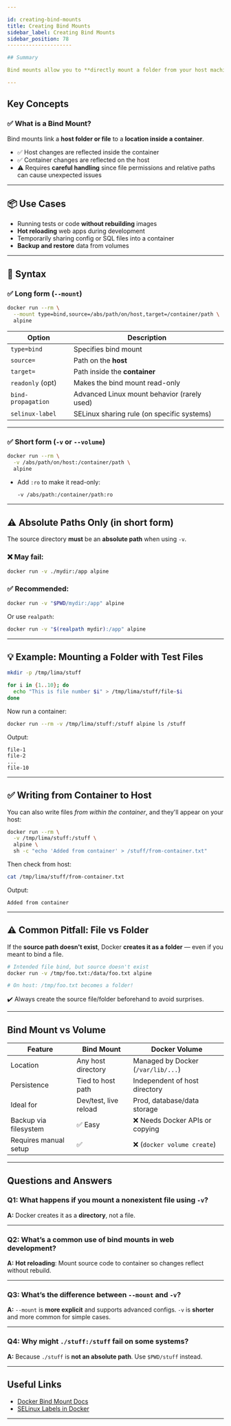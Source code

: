 ```yaml
---

id: creating-bind-mounts
title: Creating Bind Mounts
sidebar_label: Creating Bind Mounts
sidebar_position: 78
---------------------

## Summary

Bind mounts allow you to **directly mount a folder from your host machine into a container**. This is particularly useful for local development (hot reloading), testing, backups, and ad-hoc data sharing between containers and the host without needing to manage Docker volumes.

---
```


## Key Concepts

### ✅ What is a Bind Mount?

Bind mounts link a **host folder or file** to a **location inside a container**.

- ✅ Host changes are reflected inside the container
- ✅ Container changes are reflected on the host
- ⚠️ Requires **careful handling** since file permissions and relative paths can
  cause unexpected issues

---

## 📦 Use Cases

- Running tests or code **without rebuilding** images
- **Hot reloading** web apps during development
- Temporarily sharing config or SQL files into a container
- **Backup and restore** data from volumes

---

## 🧱 Syntax

### ✅ Long form (`--mount`)

```bash
docker run --rm \
  --mount type=bind,source=/abs/path/on/host,target=/container/path \
  alpine
```

| Option             | Description                                 |
| ------------------ | ------------------------------------------- |
| `type=bind`        | Specifies bind mount                        |
| `source=`          | Path on the **host**                        |
| `target=`          | Path inside the **container**               |
| `readonly` (opt)   | Makes the bind mount read-only              |
| `bind-propagation` | Advanced Linux mount behavior (rarely used) |
| `selinux-label`    | SELinux sharing rule (on specific systems)  |

---

### ✅ Short form (`-v` or `--volume`)

```bash
docker run --rm \
  -v /abs/path/on/host:/container/path \
  alpine
```

- Add `:ro` to make it read-only:

  ```bash
  -v /abs/path:/container/path:ro
  ```

---

## ⚠️ Absolute Paths Only (in short form)

The source directory **must** be an **absolute path** when using `-v`.

### ❌ May fail:

```bash
docker run -v ./mydir:/app alpine
```

### ✅ Recommended:

```bash
docker run -v "$PWD/mydir:/app" alpine
```

Or use `realpath`:

```bash
docker run -v "$(realpath mydir):/app" alpine
```

---

## 💡 Example: Mounting a Folder with Test Files

```bash
mkdir -p /tmp/lima/stuff

for i in {1..10}; do
  echo "This is file number $i" > /tmp/lima/stuff/file-$i
done
```

Now run a container:

```bash
docker run --rm -v /tmp/lima/stuff:/stuff alpine ls /stuff
```

Output:

```
file-1
file-2
...
file-10
```

---

## ✅ Writing from Container to Host

You can also write files _from within the container_, and they'll appear on your
host:

```bash
docker run --rm \
  -v /tmp/lima/stuff:/stuff \
  alpine \
  sh -c "echo 'Added from container' > /stuff/from-container.txt"
```

Then check from host:

```bash
cat /tmp/lima/stuff/from-container.txt
```

Output:

```
Added from container
```

---

## ⚠️ Common Pitfall: File vs Folder

If the **source path doesn't exist**, Docker **creates it as a folder** — even
if you meant to bind a file.

```bash
# Intended file bind, but source doesn't exist
docker run -v /tmp/foo.txt:/data/foo.txt alpine

# On host: /tmp/foo.txt becomes a folder!
```

✔️ Always create the source file/folder beforehand to avoid surprises.

---

## Bind Mount vs Volume

| Feature               | Bind Mount            | Docker Volume                      |
| --------------------- | --------------------- | ---------------------------------- |
| Location              | Any host directory    | Managed by Docker (`/var/lib/...`) |
| Persistence           | Tied to host path     | Independent of host directory      |
| Ideal for             | Dev/test, live reload | Prod, database/data storage        |
| Backup via filesystem | ✅ Easy               | ❌ Needs Docker APIs or copying    |
| Requires manual setup | ✅                    | ❌ (`docker volume create`)        |

---

## Questions and Answers

### Q1: What happens if you mount a nonexistent file using `-v`?

**A:** Docker creates it as a **directory**, not a file.

---

### Q2: What’s a common use of bind mounts in web development?

**A:** **Hot reloading**: Mount source code to container so changes reflect
without rebuild.

---

### Q3: What’s the difference between `--mount` and `-v`?

**A:** `--mount` is **more explicit** and supports advanced configs. `-v` is
**shorter** and more common for simple cases.

---

### Q4: Why might `./stuff:/stuff` fail on some systems?

**A:** Because `./stuff` is **not an absolute path**. Use `$PWD/stuff` instead.

---

## Useful Links

- [Docker Bind Mount Docs](https://docs.docker.com/storage/bind-mounts/)
- [SELinux Labels in Docker](https://docs.docker.com/storage/bind-mounts/#configure-the-selinux-label)

---
